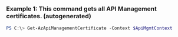 ### Example 1: This command gets all API Management certificates. (autogenerated)
```powershell
PS C:\> Get-AzApiManagementCertificate -Context $ApiMgmtContext
```

